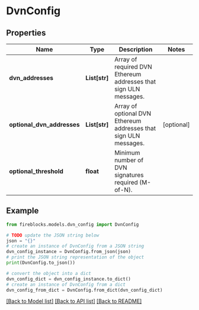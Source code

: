 # DvnConfig


## Properties

Name | Type | Description | Notes
------------ | ------------- | ------------- | -------------
**dvn_addresses** | **List[str]** | Array of required DVN Ethereum addresses that sign ULN messages. | 
**optional_dvn_addresses** | **List[str]** | Array of optional DVN Ethereum addresses that sign ULN messages. | [optional] 
**optional_threshold** | **float** | Minimum number of DVN signatures required (M-of-N). | 

## Example

```python
from fireblocks.models.dvn_config import DvnConfig

# TODO update the JSON string below
json = "{}"
# create an instance of DvnConfig from a JSON string
dvn_config_instance = DvnConfig.from_json(json)
# print the JSON string representation of the object
print(DvnConfig.to_json())

# convert the object into a dict
dvn_config_dict = dvn_config_instance.to_dict()
# create an instance of DvnConfig from a dict
dvn_config_from_dict = DvnConfig.from_dict(dvn_config_dict)
```
[[Back to Model list]](../README.md#documentation-for-models) [[Back to API list]](../README.md#documentation-for-api-endpoints) [[Back to README]](../README.md)


